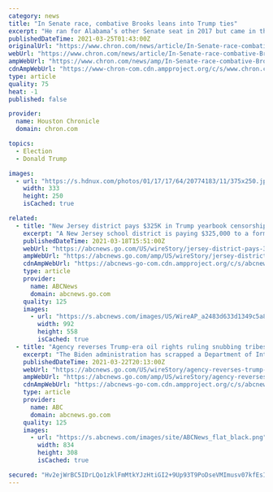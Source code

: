 ```yaml
---
category: news
title: "In Senate race, combative Brooks leans into Trump ties"
excerpt: "He ran for Alabama’s other Senate seat in 2017 but came in third in the primary when he faced attack ads accusing him of being disloyal to Trump. Brooks said he is now better known to voters. “This time I have an established reputation that people can discern that,"
publishedDateTime: 2021-03-25T01:43:00Z
originalUrl: "https://www.chron.com/news/article/In-Senate-race-combative-Brooks-leans-into-Trump-16051290.php"
webUrl: "https://www.chron.com/news/article/In-Senate-race-combative-Brooks-leans-into-Trump-16051290.php"
ampWebUrl: "https://www.chron.com/news/amp/In-Senate-race-combative-Brooks-leans-into-Trump-16051290.php"
cdnAmpWebUrl: "https://www-chron-com.cdn.ampproject.org/c/s/www.chron.com/news/amp/In-Senate-race-combative-Brooks-leans-into-Trump-16051290.php"
type: article
quality: 75
heat: -1
published: false

provider:
  name: Houston Chronicle
  domain: chron.com

topics:
  - Election
  - Donald Trump

images:
  - url: "https://s.hdnux.com/photos/01/17/17/64/20774183/11/375x250.jpg"
    width: 333
    height: 250
    isCached: true

related:
  - title: "New Jersey district pays $325K in Trump yearbook censorship"
    excerpt: "A New Jersey school district is paying $325,000 to a former New Jersey teacher who claimed she was forced to edit a Donald Trump T-shirt worn by a student in a yearbook photo New Trump recording ..."
    publishedDateTime: 2021-03-18T15:51:00Z
    webUrl: "https://abcnews.go.com/US/wireStory/jersey-district-pays-325k-trump-yearbook-censorship-76530065"
    ampWebUrl: "https://abcnews.go.com/amp/US/wireStory/jersey-district-pays-325k-trump-yearbook-censorship-76530065"
    cdnAmpWebUrl: "https://abcnews-go-com.cdn.ampproject.org/c/s/abcnews.go.com/amp/US/wireStory/jersey-district-pays-325k-trump-yearbook-censorship-76530065"
    type: article
    provider:
      name: ABCNews
      domain: abcnews.go.com
    quality: 125
    images:
      - url: "https://s.abcnews.com/images/US/WireAP_a2483d633d1349c5a864fc3b7d2d0090_16x9_992.jpg"
        width: 992
        height: 558
        isCached: true
  - title: "Agency reverses Trump-era oil rights ruling snubbing tribes"
    excerpt: "The Biden administration has scrapped a Department of Interior opinion under Donald Trump that attempted to strip mineral rights under the original Missouri River riverbed from a North Dakota tribal n"
    publishedDateTime: 2021-03-22T20:13:00Z
    webUrl: "https://abcnews.go.com/US/wireStory/agency-reverses-trump-era-oil-rights-ruling-snubbing-76613536"
    ampWebUrl: "https://abcnews.go.com/amp/US/wireStory/agency-reverses-trump-era-oil-rights-ruling-snubbing-76613536"
    cdnAmpWebUrl: "https://abcnews-go-com.cdn.ampproject.org/c/s/abcnews.go.com/amp/US/wireStory/agency-reverses-trump-era-oil-rights-ruling-snubbing-76613536"
    type: article
    provider:
      name: ABC
      domain: abcnews.go.com
    quality: 125
    images:
      - url: "https://s.abcnews.com/images/site/ABCNews_flat_black.png"
        width: 834
        height: 308
        isCached: true

secured: "Hv2ejWrBC5IDrLQo1zklFmMtkYJzHtiGI2+9Up93T9PoDseVMImusv07kfEsI9qg0WhAKzZy/yhx7l3MYyEWyZISJzbxWLKOY0HsB2eyLi1hWbpoBPk1E18zX0jC2Fcu+EvB3QtWEWnLAcWKVOY6EnOvC7QfPglg3iTP8kk9cbxgtWxCbwyEbhJfnUkEJBjBAIVTQKjzpPHYrAn7W/jTn+t7caIRT8SeyszKrCyd9tSj5Ur9BboYExdjSxoYgUqCEcKTMHe/w72YJi4CJ0E2CP8EcRO6qIWKWpn5EI0rkP5wC3oph/ia7XSmCfQW2WriSJTYgSIHcO6T53DYtJgoFPdKa9UJ0HOO7q9NJKfbkpo=;Nz+/57gdUyIrzR3w1ECARg=="
---
```


